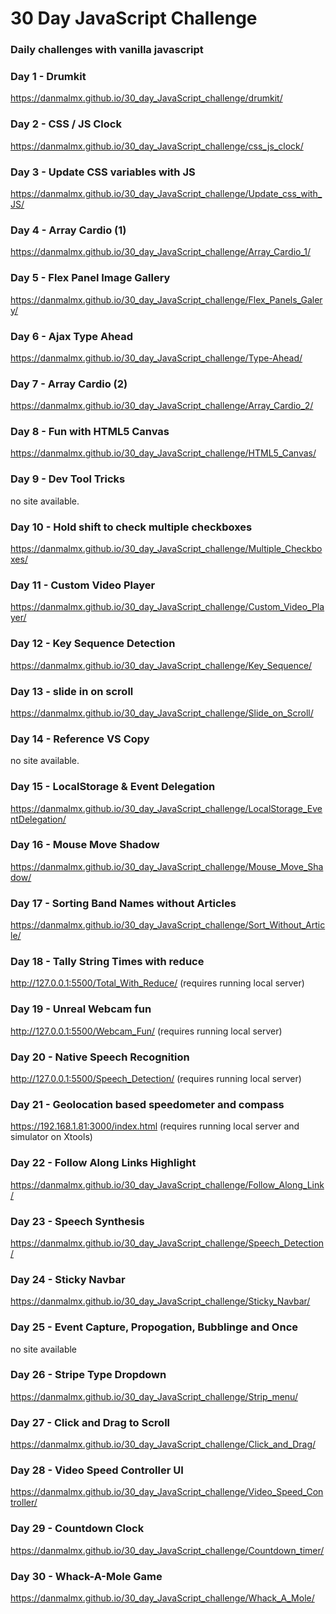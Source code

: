 # 30 Day JavaScript Challenge
### Daily challenges with vanilla javascript

### Day 1 - Drumkit
https://danmalmx.github.io/30_day_JavaScript_challenge/drumkit/

### Day 2 - CSS / JS Clock
https://danmalmx.github.io/30_day_JavaScript_challenge/css_js_clock/

### Day 3 - Update CSS variables with JS
https://danmalmx.github.io/30_day_JavaScript_challenge/Update_css_with_JS/

### Day 4 - Array Cardio (1)
https://danmalmx.github.io/30_day_JavaScript_challenge/Array_Cardio_1/

### Day 5 - Flex Panel Image Gallery
https://danmalmx.github.io/30_day_JavaScript_challenge/Flex_Panels_Galery/

### Day 6 - Ajax Type Ahead
https://danmalmx.github.io/30_day_JavaScript_challenge/Type-Ahead/

### Day 7 - Array Cardio (2)
https://danmalmx.github.io/30_day_JavaScript_challenge/Array_Cardio_2/

### Day 8 - Fun with HTML5 Canvas
https://danmalmx.github.io/30_day_JavaScript_challenge/HTML5_Canvas/

### Day 9 - Dev Tool Tricks
no site available.

### Day 10 - Hold shift to check multiple checkboxes
https://danmalmx.github.io/30_day_JavaScript_challenge/Multiple_Checkboxes/

### Day 11 - Custom Video Player
https://danmalmx.github.io/30_day_JavaScript_challenge/Custom_Video_Player/

### Day 12 - Key Sequence Detection
https://danmalmx.github.io/30_day_JavaScript_challenge/Key_Sequence/

### Day 13 - slide in on scroll
https://danmalmx.github.io/30_day_JavaScript_challenge/Slide_on_Scroll/

### Day 14 - Reference VS Copy
no site available.

### Day 15 - LocalStorage & Event Delegation
https://danmalmx.github.io/30_day_JavaScript_challenge/LocalStorage_EventDelegation/

### Day 16 - Mouse Move Shadow
https://danmalmx.github.io/30_day_JavaScript_challenge/Mouse_Move_Shadow/

### Day 17 - Sorting Band Names without Articles
https://danmalmx.github.io/30_day_JavaScript_challenge/Sort_Without_Article/

### Day 18 - Tally String Times with reduce
http://127.0.0.1:5500/Total_With_Reduce/ (requires running local server)

### Day 19 - Unreal Webcam fun
http://127.0.0.1:5500/Webcam_Fun/ (requires running local server)

### Day 20 - Native Speech Recognition
http://127.0.0.1:5500/Speech_Detection/ (requires running local server)

### Day 21 - Geolocation based speedometer and compass
https://192.168.1.81:3000/index.html (requires running local server and simulator on Xtools)

### Day 22 - Follow Along Links Highlight
https://danmalmx.github.io/30_day_JavaScript_challenge/Follow_Along_Link/

### Day 23 - Speech Synthesis
https://danmalmx.github.io/30_day_JavaScript_challenge/Speech_Detection/

### Day 24 - Sticky Navbar
https://danmalmx.github.io/30_day_JavaScript_challenge/Sticky_Navbar/

### Day 25 - Event Capture, Propogation, Bubblinge and Once
no site available

### Day 26 - Stripe Type Dropdown
https://danmalmx.github.io/30_day_JavaScript_challenge/Strip_menu/

### Day 27 - Click and Drag to Scroll
https://danmalmx.github.io/30_day_JavaScript_challenge/Click_and_Drag/

### Day 28 - Video Speed Controller UI
https://danmalmx.github.io/30_day_JavaScript_challenge/Video_Speed_Controller/

### Day 29 - Countdown Clock
https://danmalmx.github.io/30_day_JavaScript_challenge/Countdown_timer/

### Day 30 - Whack-A-Mole Game
https://danmalmx.github.io/30_day_JavaScript_challenge/Whack_A_Mole/
